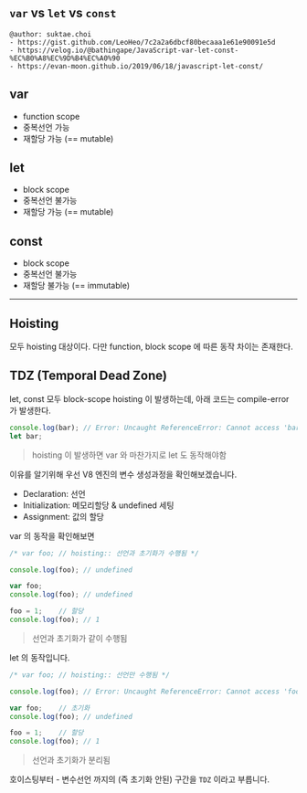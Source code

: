 ## `var` vs `let` vs `const`

```
@author: suktae.choi
- https://gist.github.com/LeoHeo/7c2a2a6dbcf80becaaa1e61e90091e5d
- https://velog.io/@bathingape/JavaScript-var-let-const-%EC%B0%A8%EC%9D%B4%EC%A0%90
- https://evan-moon.github.io/2019/06/18/javascript-let-const/
```

## var

- function scope
- 중복선언 가능
- 재할당 가능 (== mutable)

## let

- block scope
- 중복선언 불가능
- 재할당 가능 (== mutable)

## const

- block scope
- 중복선언 불가능
- 재할당 불가능 (== immutable)

***

## Hoisting

모두 hoisting 대상이다. 다만 function, block scope 에 따른 동작 차이는 존재한다.

## TDZ (Temporal Dead Zone)

let, const 모두 block-scope hoisting 이 발생하는데, 아래 코드는 compile-error 가 발생한다.

```javascript
console.log(bar); // Error: Uncaught ReferenceError: Cannot access 'bar' before initialization
let bar;
```

> hoisting 이 발생하면 var 와 마찬가지로 let 도 동작해야함

이유를 알기위해 우선 V8 엔진의 변수 생성과정을 확인해보겠습니다.

- Declaration: 선언
- Initialization: 메모리할당 & undefined 세팅
- Assignment: 값의 할당

var 의 동작을 확인해보면

```javascript
/* var foo; // hoisting:: 선언과 초기화가 수행됨 */

console.log(foo); // undefined

var foo;
console.log(foo); // undefined

foo = 1;	// 할당
console.log(foo); // 1
```

> 선언과 초기화가 같이 수행됨

let 의 동작입니다.

```javascript
/* var foo; // hoisting:: 선언만 수행됨 */

console.log(foo); // Error: Uncaught ReferenceError: Cannot access 'foo' before initialization

var foo;	// 초기화
console.log(foo); // undefined

foo = 1;	// 할당
console.log(foo); // 1
```

> 선언과 초기화가 분리됨

호이스팅부터 - 변수선언 까지의 (즉 초기화 안된) 구간을 `TDZ` 이라고 부릅니다.

